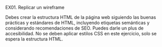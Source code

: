 EX01. Replicar un wireframe

Debes crear la estructura HTML de la página web siguiendo las buenas
prácticas y estándares de HTML, incluyendo etiquetas semánticas y
considerando recomendaciones de SEO. Puedes darle un plus de accesibilidad.
No se deben aplicar estilos CSS en este ejercicio, solo se espera la estructura
HTML.